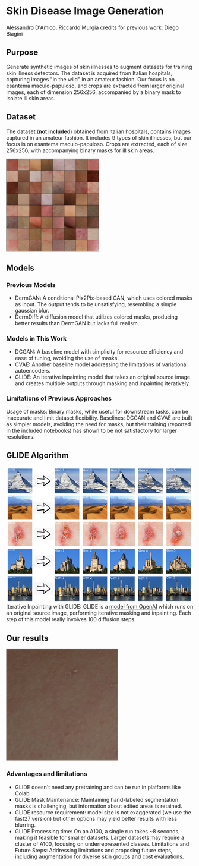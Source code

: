 # Skin Disease Image Generation
Alessandro D'Amico, Riccardo Murgia 
credits for previous work: Diego Biagini
## Purpose
Generate synthetic images of skin illnesses to augment datasets for training skin illness detectors. The dataset is acquired from Italian hospitals, capturing images "in the wild" in an amateur fashion. Our focus is on esantema maculo-papuloso, and crops are extracted from larger original images, each of dimension 256x256, accompanied by a binary mask to isolate ill skin areas.

## Dataset
The dataset (**not included**) obtained from Italian hospitals, contains images captured in an amateur fashion. It includes 9 types of skin illnesses, but our focus is on esantema maculo-papuloso. Crops are extracted, each of size 256x256, with accompanying binary masks for ill skin areas.

<img src="./other/real_imgs.png" alt="Dataset Crops" height="250">

## Models
### Previous Models
- DermGAN: A conditional Pix2Pix-based GAN, which uses colored masks as input. The output tends to be unsatisfying, resembling a simple gaussian blur.
- DermDiff: A diffusion model that utilizes colored masks, producing better results than DermGAN but lacks full realism.

### Models in This Work
- DCGAN: A baseline model with simplicity for resource efficiency and ease of tuning, avoiding the use of masks.
- CVAE: Another baseline model addressing the limitations of variational autoencoders.
- GLIDE: An iterative inpainting model that takes an original source image and creates multiple outputs through masking and inpainting iteratively.

### Limitations of Previous Approaches
Usage of masks: Binary masks, while useful for downstream tasks, can be inaccurate and limit dataset flexibility.
Baselines: DCGAN and CVAE are built as simpler models, avoiding the need for masks, but their training (reported in the included notebooks) has shown to be not satisfactory for larger resolutions.

## GLIDE Algorithm
![Glide algorithm inpainting examples](./other/glide_examples.png)
Iterative Inpainting with GLIDE: GLIDE is a [model from OpenAI](https://github.com/openai/glide-text2im) which runs on an original source image, performing iterative masking and inpainting. Each step of this model really involves 100 diffusion steps.

## Our results
<img src="./other/glide_output_animation.gif" alt="Glide results inpainting steps animation" height="300">

### Advantages and limitations
- GLIDE doesn't need any pretraining and can be run in platforms like Colab
- GLIDE Mask Maintenance: Maintaining hand-labeled segmentation masks is challenging, but information about edited areas is retained.
- GLIDE resource requirement: model size is not exaggerated (we use the fast27 version) but other options may yield better results with less blurring.
- GLIDE Processing time: On an A100, a single run takes ~8 seconds, making it feasible for smaller datasets. Larger datasets may require a cluster of A100, focusing on underrepresented classes.
Limitations and Future Steps: Addressing limitations and proposing future steps, including augmentation for diverse skin groups and cost evaluations.
